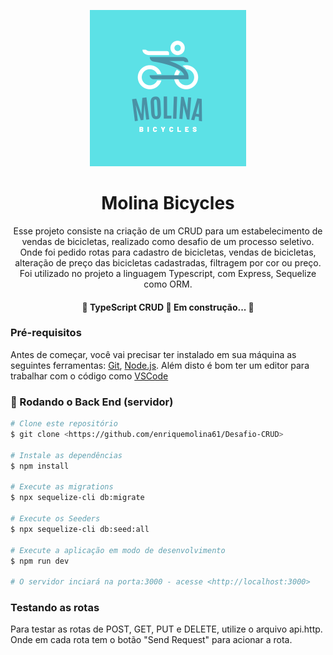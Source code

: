 <p align="center">
  <img src="https://github.com/enriquemolina61/Desafio-CRUD/blob/master/Molina.png?raw=true" width="250" title="hover text">
</p>

<h1 align="center">Molina Bicycles</h1>

<p align="center">Esse projeto consiste na criação de um CRUD para um estabelecimento de vendas de bicicletas, realizado como desafio de um processo seletivo. Onde foi pedido rotas para cadastro de bicicletas, vendas de bicicletas, alteração de preço das bicicletas cadastradas, filtragem por cor ou preço. Foi utilizado no projeto a linguagem Typescript, com Express, Sequelize como ORM. </p>

<h4 align="center"> 
	🚧  TypeScript CRUD 🚀 Em construção...  🚧
</h4>

### Pré-requisitos

Antes de começar, você vai precisar ter instalado em sua máquina as seguintes ferramentas:
[Git](https://git-scm.com), [Node.js](https://nodejs.org/en/). 
Além disto é bom ter um editor para trabalhar com o código como [VSCode](https://code.visualstudio.com/)

### 🎲 Rodando o Back End (servidor)

```bash
# Clone este repositório
$ git clone <https://github.com/enriquemolina61/Desafio-CRUD>

# Instale as dependências
$ npm install

# Execute as migrations
$ npx sequelize-cli db:migrate

# Execute os Seeders
$ npx sequelize-cli db:seed:all

# Execute a aplicação em modo de desenvolvimento
$ npm run dev

# O servidor inciará na porta:3000 - acesse <http://localhost:3000>
```

### Testando as rotas

Para testar as rotas de POST, GET, PUT e DELETE, utilize o arquivo api.http. Onde em cada rota tem o botão "Send Request" para acionar a rota.

